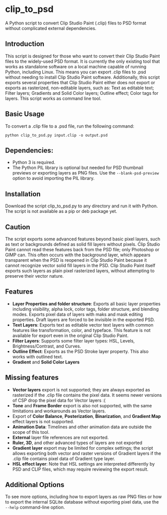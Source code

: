 
# clip_to_psd

A Python script to convert Clip Studio Paint (.clip) files to PSD format without complicated external dependencies.

## Introduction
This script is designed for those who want to convert their Clip Studio Paint files to the widely-used PSD format. It is currently the only existing tool that works as standalone software on a local machine capable of running Python, including Linux. This means you can export .clip files to .psd without needing to install Clip Studio Paint software. Additionally, this script exports several properties that Clip Studio Paint either does not export or exports as rasterized, non-editable layers, such as:  Text as editable text; Filter layers; Gradients and Solid Color layers; Outline effect; Color tags for layers. This script works as command line tool. 

## Basic Usage

To convert a .clip file to a .psd file, run the following command:

`python clip_to_psd.py input.clip -o output.psd`

## Dependencies:
- Python 3 is required.
- The Python PIL library is optional but needed for PSD thumbnail previews or exporting layers as PNG files. Use the `--blank-psd-preview` option to avoid importing the PIL library.

## Installation
Download the script clip_to_psd.py to any directory and run it with Python. The script is not available as a pip or deb package yet.

## Caution

The script exports some advanced features beyond basic pixel layers, such as text or backgrounds defined as solid fill layers without pixels. Clip Studio Paint cannot read these features back from the PSD file; only Photoshop or GIMP can. This often occurs with the background layer, which appears transparent when the PSD is reopened in Clip Studio Paint because it cannot recognize vector solid fill layers in the PSD. Clip Studio Paint itself exports such layers as plain pixel rasterized layers, without attempting to preserve their vector nature.

## Features

- **Layer Properties and folder structure**: Exports all basic layer properties including visibility, alpha lock, color tags, folder structure, and blending modes. Exports pixel data of layers with maks and mask editing properties. Draft layers are forced to be invisible in the exported PSD.
- **Text Layers**: Exports text as editable vector text layers with common features like transformation, color, and typeface. This feature is not available for export even in the original Clip Studio Paint.
- **Filter Layers**: Supports some filter layer types: HSL, Levels, Brightness/Contrast, and Curves.
- **Outline Effect**: Exports as the PSD Stroke layer property. This also works with outlined text.
- **Gradient** and **Solid Color Layers**


## Missing features
- **Vector layers** export is not supported; they are always exported as rasterized if the .clip file contains the pixel data. It seems newer versions of CSP drop the pixel data for Vector layers :(
- **Tone** and **Frame Border** export is also not supported, with the same limitations and workarounds as Vector layers.
- Export of **Color Balance**, **Posterization**, **Binarization**, and **Gradient Map** effect layers is not supported.
- **Animation Data**: Timelines and other animation data are outside the scope of this tool.
- **External** layer file references are not exported.
- **Ruler, 3D**, and other advanced types of layers are not exported
- **Gradient layer**  export may be limited for complex settings; the script allows exporting both vector and raster versions of Gradient layers if the .clip file contains pixel data of Gradient type layer.
- **HSL effect layer**: Note that HSL  settings are interpreted differently by PSD and CLIP files, which may require reviewing the export result.

## Additional Options

To see more options, including how to export layers as raw PNG files or how to export the internal SQLite database without exporting pixel data, use the `--help` command-line option.
